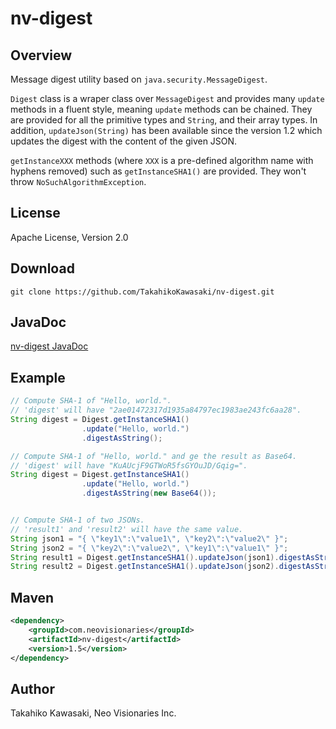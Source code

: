nv-digest
=========

Overview
--------

Message digest utility based on `java.security.MessageDigest`.

`Digest` class is a wraper class over `MessageDigest` and provides
many `update` methods in a fluent style, meaning `update` methods
can be chained. They are provided for all the primitive types and
`String`, and their array types. In addition, `updateJson(String)`
has been available since the version 1.2 which updates the digest
with the content of the given JSON.

`getInstanceXXX` methods (where `XXX` is a pre-defined algorithm
name with hyphens removed) such as `getInstanceSHA1()` are
provided. They won't throw `NoSuchAlgorithmException`.


License
-------

Apache License, Version 2.0


Download
--------

    git clone https://github.com/TakahikoKawasaki/nv-digest.git


JavaDoc
-------

[nv-digest JavaDoc](http://TakahikoKawasaki.github.com/nv-digest/)



Example
-------

```java
// Compute SHA-1 of "Hello, world.".
// 'digest' will have "2ae01472317d1935a84797ec1983ae243fc6aa28".
String digest = Digest.getInstanceSHA1()
                .update("Hello, world.")
                .digestAsString();

// Compute SHA-1 of "Hello, world." and ge the result as Base64.
// 'digest' will have "KuAUcjF9GTWoR5fsGYOuJD/Gqig=".
String digest = Digest.getInstanceSHA1()
                .update("Hello, world.")
                .digestAsString(new Base64());


// Compute SHA-1 of two JSONs.
// 'result1' and 'result2' will have the same value.
String json1 = "{ \"key1\":\"value1\", \"key2\":\"value2\" }";
String json2 = "{ \"key2\":\"value2\", \"key1\":\"value1\" }";
String result1 = Digest.getInstanceSHA1().updateJson(json1).digestAsString();
String result2 = Digest.getInstanceSHA1().updateJson(json2).digestAsString();
```


Maven
-----

```xml
<dependency>
    <groupId>com.neovisionaries</groupId>
    <artifactId>nv-digest</artifactId>
    <version>1.5</version>
</dependency>
```


Author
------

Takahiko Kawasaki, Neo Visionaries Inc.
